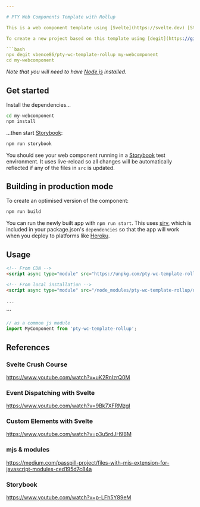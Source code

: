 ```yaml
---

# PTY Web Components Template with Rollup

This is a web component template using [Svelte](https://svelte.dev) [Storybook](https://rollupjs.org) and [Rollup](). 

To create a new project based on this template using [degit](https://github.com/Rich-Harris/degit):

```bash
npx degit vbence86/pty-wc-template-rollup my-webcomponent
cd my-webcomponent
```

*Note that you will need to have [Node.js](https://nodejs.org) installed.*


## Get started

Install the dependencies...

```bash
cd my-webcomponent
npm install
```

...then start [Storybook](https://rollupjs.org):

```bash
npm run storybook
```

You should see your web component running in a [Storybook](https://rollupjs.org) test environment. It uses live-reload so all changes will be automatically reflected if any of the files in `src` is updated.

## Building in production mode

To create an optimised version of the component:

```bash
npm run build
```

You can run the newly built app with `npm run start`. This uses [sirv](https://github.com/lukeed/sirv), which is included in your package.json's `dependencies` so that the app will work when you deploy to platforms like [Heroku](https://heroku.com).

## Usage
```html
<!-- From CDN -->
<script async type="module" src="https://unpkg.com/pty-wc-template-rollup@latest/dist/bundle.js"></script>

<!-- From local installation -->
<script async type="module" src="/node_modules/pty-wc-template-rollup/dist/bundle.js"></script>

...
```


<body>
  <pty-scoreboard />
</body>
```

```js
// as a common js module
import MyComponent from 'pty-wc-template-rollup';
````

## References
### Svelte Crush Course
https://www.youtube.com/watch?v=uK2RnIzrQ0M

### Event Dispatching with Svelte
https://www.youtube.com/watch?v=9Bk7XFRMzgI

### Custom Elements with Svelte
https://www.youtube.com/watch?v=p3u5rdJH9BM

### mjs & modules
https://medium.com/passpill-project/files-with-mjs-extension-for-javascript-modules-ced195d7c84a

### Storybook
https://www.youtube.com/watch?v=p-LFh5Y89eM
